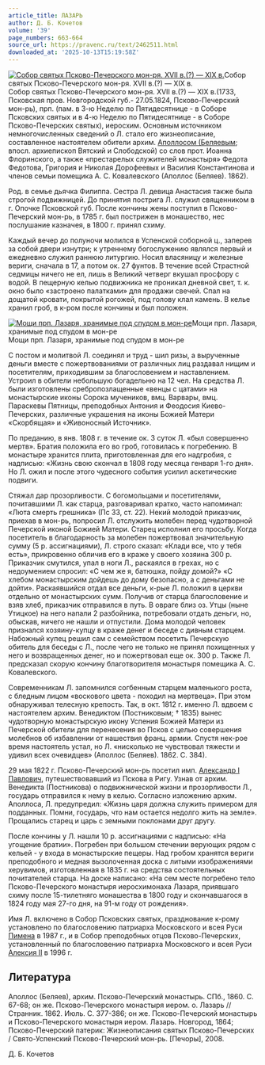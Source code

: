 ```yaml
---
article_title: ЛАЗАРЬ
author: Д. Б. Кочетов
volume: '39'
page_numbers: 663-664
source_url: https://pravenc.ru/text/2462511.html
downloaded_at: '2025-10-13T15:19:58Z'
---
```


[![Собор святых Псково-Печерского мон-ря. XVII в.(?) — XIX в.](https://pravenc.ru/data/2019/08/18/1236503866/i200.jpg "Кликните для увеличения картинки")](https://pravenc.ru/data/2019/08/18/1236503866/i400.jpg)Собор святых Псково-Печерского мон-ря. XVII в.(?) — XIX в.  
Собор святых Псково-Печерского мон-ря. XVII в.(?) — XIX в.(1733, Псковская пров. Новгородской губ.- 27.05.1824, Псково-Печерский мон-рь), прп. (пам. в 3-ю Неделю по Пятидесятнице - в Соборе Псковских святых и в 4-ю Неделю по Пятидесятнице - в Соборе Псково-Печерских святых), иеросхим. Основным источником немногочисленных сведений о Л. стало его жизнеописание, составленное настоятелем обители архим. [Аполлосом (Беляевым](<https://pravenc.ru/text/Аполлосом (Беляевым.html>); впосл. архиепископ Вятский и Слободской) со слов прот. Иоанна Флоринского, а также «престарелых служителей монастыря» Федота Федотова, Григория и Николая Дорофеевых и Василия Константинова и членов семьи помещика А. С. Ковалевского (Аполлос (Беляев). 1862).

Род. в семье дьячка Филиппа. Сестра Л. девица Анастасия также была строгой подвижницей. До принятия пострига Л. служил священником в г. Опочке Псковской губ. После кончины жены поступил в Псково-Печерский мон-рь, в 1785 г. был пострижен в монашество, нес послушание казначея, в 1800 г. принял схиму.

Каждый вечер до полуночи молился в Успенской соборной ц., заперев за собой двери изнутри; к утреннему богослужению являлся первый и ежедневно служил раннюю литургию. Носил власяницу и железные вериги, сначала в 17, а потом ок. 27 фунтов. В течение всей Страстной седмицы ничего не ел, лишь в Великий четверг вкушал просфору с водой. В пещерную келью подвижника не проникал дневной свет, т. к. окно было «застроено палатками» для продажи свечей. Спал на дощатой кровати, покрытой рогожей, под голову клал камень. В келье хранил гроб, в к-ром после кончины и был положен.

[![Мощи прп. Лазаря, хранимые под спудом в мон-ре](https://pravenc.ru/data/2019/08/18/1236503979/i200.jpg "Кликните для увеличения картинки")](https://pravenc.ru/data/2019/08/18/1236503979/i400.jpg)Мощи прп. Лазаря, хранимые под спудом в мон-ре  
Мощи прп. Лазаря, хранимые под спудом в мон-ре

С постом и молитвой Л. соединял и труд - шил ризы, а вырученные деньги вместе с пожертвованиями от различных лиц раздавал нищим и посетителям, приходившим за благословением и наставлением. Устроил в обители небольшую богадельню на 12 чел. На средства Л. были изготовлены сребропозлащенные «венцы с цатами» на монастырские иконы Сорока мучеников, вмц. Варвары, вмц. Параскевы Пятницы, преподобных Антония и Феодосия Киево-Печерских, различные украшения на иконы Божией Матери «Скорбящая» и «Живоносный Источник».

По преданию, в янв. 1808 г. в течение ок. 3 суток Л. «был совершенно мертв». Братия положила его во гроб, готовилась к погребению. В монастыре хранится плита, приготовленная для его надгробия, с надписью: «Жизнь свою скончал в 1808 году месяца генваря 1-го дня». Но Л. ожил и после этого чудесного события усилил аскетические подвиги.

Стяжал дар прозорливости. С богомольцами и посетителями, почитавшими Л. как старца, разговаривал кратко, часто напоминал: «Люта смерть грешника» (Пс 33, ст. 22). Некий молодой приказчик, приехав в мон-рь, попросил Л. отслужить молебен перед чудотворной Печерской иконой Божией Матери. Старец исполнил его просьбу. Когда посетитель в благодарность за молебен пожертвовал значительную сумму (5 р. ассигнациями), Л. строго сказал: «Клади все, что у тебя есть», прикровенно обличив его в краже у своего хозяина 300 р. Приказчик смутился, упал в ноги Л., раскаялся в грехах, но с недоумением спросил: «С чем же я, батюшка, пойду домой?» «С хлебом монастырским дойдешь до дому безопасно, а с деньгами не дойти». Раскаявшийся отдал все деньги, к-рые Л. положил в церкви отдельно от монастырских сумм. Получив от старца благословение и взяв хлеб, приказчик отправился в путь. В овраге близ оз. Утцы (ныне Утицкое) на него напали 2 разбойника, потребовали отдать деньги, но, обыскав, ничего не нашли и отпустили. Дома молодой человек признался хозяину-купцу в краже денег и беседе с дивным старцем. Набожный купец решил сам с семейством посетить Печерскую обитель для беседы с Л., после чего не только не принял похищенных у него и возвращенных денег, но и пожертвовал еще ок. 300 р. Также Л. предсказал скорую кончину благотворителя монастыря помещика А. С. Ковалевского.

Современникам Л. запомнился согбенным старцем маленького роста, с бледным лицом «воскового цвета - походил на мертвеца». При этом обнаруживал телесную крепость. Так, в окт. 1812 г. именно Л. вдвоем с настоятелем архим. Венедиктом (Постниковым; † 1835) вынес чудотворную монастырскую икону Успения Божией Матери из Печерской обители для перенесения во Псков с целью совершения молебнов об избавлении от нашествия франц. армии. Спустя нек-рое время настоятель устал, но Л. «нисколько не чувствовал тяжести и удивил всех очевидцев» (Аполлос (Беляев). 1862. С. 384).

29 мая 1822 г. Псково-Печерский мон-рь посетил имп. [Александр I Павлович](<https://pravenc.ru/text/Александр I Павлович.html>), путешествовавший из Пскова в Ригу. Узнав от архим. Венедикта (Постникова) о подвижнической жизни и прозорливости Л., государь отправился к нему в келью. Согласно изложению архим. Аполлоса, Л. предупредил: «Жизнь царя должна служить примером для подданных. Помни, государь, что нам остается недолго жить на земле». Прощались старец и царь с земными поклонами друг другу.

После кончины у Л. нашли 10 р. ассигнациями с надписью: «На угощение братии». Погребен при большом стечении верующих рядом с кельей - у входа в монастырские пещеры. Над гробом хранятся вериги преподобного и медная вызолоченная доска с литыми изображениями херувимов, изготовленная в 1835 г. на средства состоятельных почитателей старца. На доске написано: «На сем месте погребено тело Псково-Печерского монастыря иеросхимонаха Лазаря, приявшаго схиму после 15-тилетняго монашества в 1800 году и скончавшагося в 1824 году мая 27-го дня, на 91-м году от рождения».

Имя Л. включено в Собор Псковских святых, празднование к-рому установлено по благословению патриарха Московского и всея Руси [Пимена](https://pravenc.ru/text/Пимен.html) в 1987 г., и в Собор преподобных отцов Псково-Печерских, установленный по благословению патриарха Московского и всея Руси [Алексия II](<https://pravenc.ru/text/АЛЕКСИЙ II.html>) в 1996 г.

## Литература

Аполлос (Беляев), архим. Псково-Печерский монастырь. СПб., 1860. С. 67-68; он же. Псково-Печерского монастыря иером. о. Лазарь // Странник. 1862. Июль. С. 377-386; он же. Псково-Печерский монастырь и Псково-Печерского монастыря иером. Лазарь. Новгород, 1864; Псково-Печерский патерик: Жизнеописания святых Псково-Печерских / Свято-Успенский Псково-Печерский мон-рь. [Печоры], 2008.

Д. Б. Кочетов
